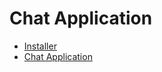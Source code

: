 # Chat Application 
- [Installer](Installer.jar)
- [Chat Application](Application/Artifacts/Gossip.jar)
